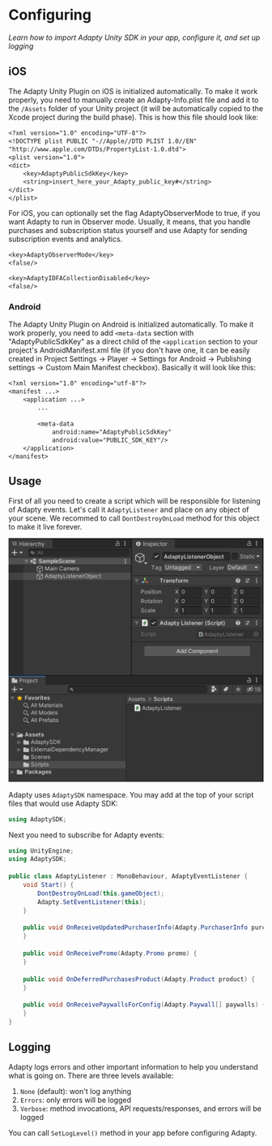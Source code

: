 # Configuring
*Learn how to import Adapty Unity SDK in your app, configure it, and set up logging*

## iOS

The Adapty Unity Plugin on iOS is initialized automatically. To make it work properly, you need to manually create an Adapty-Info.plist file and add it to the `/Assets` folder of your Unity project (it will be automatically copied to the Xcode project during the build phase).
This is how this file should look like:

```
<?xml version="1.0" encoding="UTF-8"?>
<!DOCTYPE plist PUBLIC "-//Apple//DTD PLIST 1.0//EN" "http://www.apple.com/DTDs/PropertyList-1.0.dtd">
<plist version="1.0">
<dict>
    <key>AdaptyPublicSdkKey</key>
    <string>insert_here_your_Adapty_public_key#</string>
</dict>
</plist>

```

For iOS, you can optionally set the flag AdaptyObserverMode to true, if you want Adapty to run in Observer mode. Usually, it means, that you handle purchases and subscription status yourself and use Adapty for sending subscription events and analytics.

```
<key>AdaptyObserverMode</key>
<false/>
```

```
<key>AdaptyIDFACollectionDisabled</key>
<false/>
```

### Android

The Adapty Unity Plugin on Android is initialized automatically. To make it work properly, you need to add `<meta-data` section with "AdaptyPublicSdkKey" as a direct child of the `<application` section to your project's AndroidManifest.xml file (if you don't have one, it can be easily created in Project Settings -> Player -> Settings for Android -> Publishing settings -> Custom Main Manifest checkbox). Basically it will look like this:
```
<?xml version="1.0" encoding="utf-8"?>
<manifest ...>
    <application ...>
        ...

        <meta-data
            android:name="AdaptyPublicSdkKey"
            android:value="PUBLIC_SDK_KEY"/>
    </application>
</manifest>
```

<!-- After importing the plugin, add `AdaptyObject` prefab located at `Assets/Adapty/` into your starting scene.

Select the object in your scene and enter your Adapty key.

You can also set the desired log level and enable the observe mode.

Read the usage documentation on what you can do with Adapty. -->

## Usage

First of all you need to create a script which will be responsible for listening of Adapty events. Let's call it `AdaptyListener` and place on any object of your scene. We recommed to call `DontDestroyOnLoad` method for this object to make it live forever.

![AdaptyListenerObject](/docs/images/create_adapty_listener.png "AdaptyListenerObject")


Adapty uses `AdaptySDK` namespace. You may add at the top of your script files that would use Adapty SDK:

```c#
using AdaptySDK;
```

Next you need to subscribe for Adapty events:

```c#
using UnityEngine;
using AdaptySDK;

public class AdaptyListener : MonoBehaviour, AdaptyEventListener {
	void Start() {
		DontDestroyOnLoad(this.gameObject);
		Adapty.SetEventListener(this);
	}

	public void OnReceiveUpdatedPurchaserInfo(Adapty.PurchaserInfo purchaserInfo) {
	}

	public void OnReceivePromo(Adapty.Promo promo) {
	}

	public void OnDeferredPurchasesProduct(Adapty.Product product) {
	}

	public void OnReceivePaywallsForConfig(Adapty.Paywall[] paywalls) {
	}
}
```


## Logging

Adapty logs errors and other important information to help you understand what is going on. There are three levels available:

1) `None` (default): won't log anything
2) `Errors`: only errors will be logged
3) `Verbose`: method invocations, API requests/responses, and errors will be logged

You can call `SetLogLevel()` method in your app before configuring Adapty.